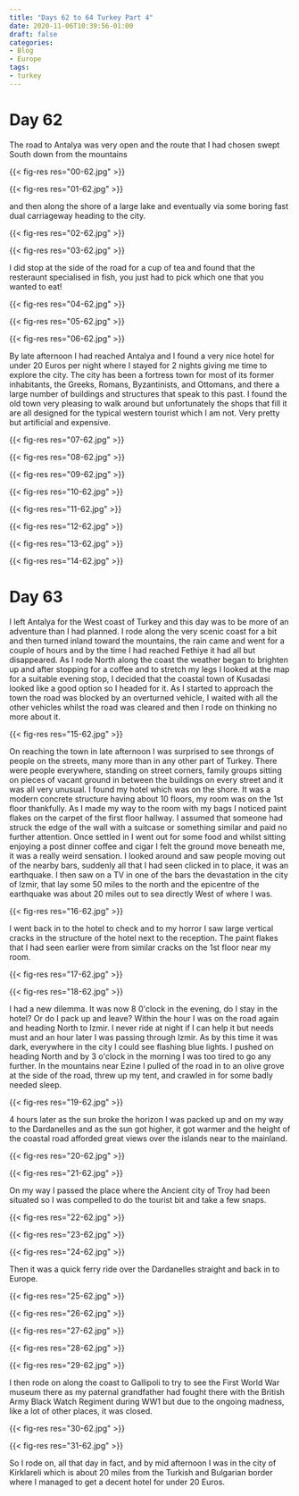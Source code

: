 ```yaml
---
title: "Days 62 to 64 Turkey Part 4"
date: 2020-11-06T10:39:56-01:00
draft: false
categories:
- Blog
- Europe
tags:
- turkey
---
```


# Day 62

The road to Antalya was very open and the route that I had chosen swept South down from the mountains 

{{< fig-res res="00-62.jpg" >}}

{{< fig-res res="01-62.jpg" >}}

and then along the shore of a large lake and eventually via some boring fast dual carriageway heading to the city.


{{< fig-res res="02-62.jpg" >}}

{{< fig-res res="03-62.jpg" >}}

I did stop at the side of the road for a cup of tea and found that the resteraunt specialised in fish, you just had to pick which one that you wanted to eat! 


{{< fig-res res="04-62.jpg" >}}

{{< fig-res res="05-62.jpg" >}}

{{< fig-res res="06-62.jpg" >}}

By late afternoon I had reached Antalya and I found a very nice hotel for under 20 Euros per night where I stayed for 2 nights giving me time to explore the city. The city has been a fortress town for most of its former inhabitants, the Greeks, Romans, Byzantinists, and Ottomans, and there a large number of buildings and structures that speak to this past. I found the old town very pleasing to walk around but unfortunately the shops that fill it are all designed for the typical western tourist which I am not. Very pretty but artificial and expensive.

{{< fig-res res="07-62.jpg" >}}

{{< fig-res res="08-62.jpg" >}}

{{< fig-res res="09-62.jpg" >}}

{{< fig-res res="10-62.jpg" >}}

{{< fig-res res="11-62.jpg" >}}

{{< fig-res res="12-62.jpg" >}}

{{< fig-res res="13-62.jpg" >}}

{{< fig-res res="14-62.jpg" >}}

# Day 63

I left Antalya for the West coast of Turkey and this day was to be more of an adventure than I had planned. I rode along the very scenic coast for a bit and then turned inland toward the mountains, the rain came and went for a couple of hours and by the time I had reached Fethiye it had all but disappeared. As I rode North along the coast the weather began to brighten up and after stopping for a coffee and to stretch my legs I looked at the map for a suitable evening stop, I decided that the coastal town of Kusadasi looked like a good option so I headed for it. As I started to approach the town the road was blocked by an overturned vehicle, I waited with all the other vehicles whilst the road was cleared and then I rode on thinking no more about it. 

{{< fig-res res="15-62.jpg" >}}

On reaching the town in late afternoon I was surprised to see throngs of people on the streets, many more than in any other part of Turkey. There were people everywhere, standing on street corners, family groups sitting on pieces of vacant ground in between the buildings on every street and it was all very unusual. I found my hotel which was on the shore. It was a modern concrete structure having about 10 floors, my room was on the 1st floor thankfully. As I made my way to the room with my bags I noticed paint flakes on the carpet of the first floor hallway. I assumed that someone had struck the edge of the wall with a suitcase or something similar and paid no further attention. Once settled in I went out for some food and whilst sitting enjoying a post dinner coffee and cigar I felt the ground move beneath me, it was a really weird sensation. I looked around and saw people moving out of the nearby bars, suddenly all that I had seen clicked in to place, it was an earthquake. I then saw on a TV in one of the bars the devastation in the city of Izmir, that lay some 50 miles to the north and the epicentre of the earthquake was about 20 miles out to sea directly West of where I was. 

{{< fig-res res="16-62.jpg" >}}

I went back in to the hotel to check and to my horror I saw large vertical cracks in the structure of the hotel next to the reception. The paint flakes that I had seen earlier were from similar cracks on the 1st floor near my room.

{{< fig-res res="17-62.jpg" >}}

{{< fig-res res="18-62.jpg" >}}

I had a new dilemma. It was now 8 0'clock in the evening, do I stay in the hotel? Or do I pack up and leave? Within the hour I was on the road again and heading North to Izmir. I never ride at night if I can help it but needs must and an hour later I was passing through Izmir. As by this time it was dark, everywhere in the city I could see flashing blue lights. I pushed on heading North and by 3 o'clock in the morning I was too tired to go any further. In the mountains near Ezine I pulled of the road in to an olive grove at the side of the road, threw up my tent, and crawled in for some badly needed sleep.

{{< fig-res res="19-62.jpg" >}}

4 hours later as the sun broke the horizon I was packed up and on my way to the Dardanelles and as the sun got higher, it got warmer and the height of the coastal road afforded great views over the islands near to the mainland.

{{< fig-res res="20-62.jpg" >}}

{{< fig-res res="21-62.jpg" >}}

On my way I passed the place where the Ancient city of Troy had been situated so I was compelled to do the tourist bit and take a few snaps.

{{< fig-res res="22-62.jpg" >}}

{{< fig-res res="23-62.jpg" >}}

{{< fig-res res="24-62.jpg" >}}

Then it was a quick ferry ride over the Dardanelles straight and back in to Europe.

{{< fig-res res="25-62.jpg" >}}

{{< fig-res res="26-62.jpg" >}}

{{< fig-res res="27-62.jpg" >}}

{{< fig-res res="28-62.jpg" >}}

{{< fig-res res="29-62.jpg" >}}

I then rode on along the coast to Gallipoli to try to see the First World War museum there as my paternal grandfather had fought there with the British Army Black Watch Regiment during WW1 but due to the ongoing madness, like a lot of other places, it was closed.

{{< fig-res res="30-62.jpg" >}}

{{< fig-res res="31-62.jpg" >}}

So I rode on, all that day in fact, and by mid afternoon I was in the city of Kirklareli which is about 20 miles from the Turkish and Bulgarian border where I managed to get a decent hotel for under 20 Euros.